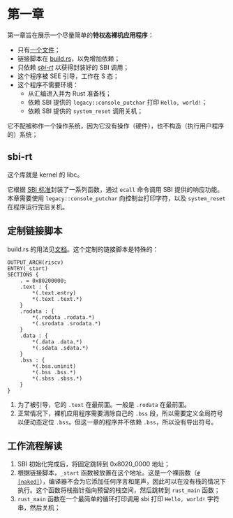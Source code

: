 ﻿# 第一章

第一章旨在展示一个尽量简单的**特权态裸机应用程序**：

- 只有[一个文件](src/main.rs)；
- 链接脚本在 [build.rs](build.rs)，以免增加依赖；
- 只依赖 [*sbi-rt*](https://crates.io/crates/sbi-rt) 以获得封装好的 SBI 调用；
- 这个程序被 SEE 引导，工作在 S 态；
- 这个程序不需要环境：
  - 从汇编进入并为 Rust 准备栈；
  - 依赖 SBI 提供的 `legacy::console_putchar` 打印 `Hello, world!`；
  - 依赖 SBI 提供的 `system_reset` 调用关机；

它不配被称作一个操作系统，因为它没有操作（硬件），也不构造（执行用户程序的）系统；

## sbi-rt

这个库就是 kernel 的 libc。

它根据 [SBI 标准](https://github.com/riscv-non-isa/riscv-sbi-doc)封装了一系列函数，通过 `ecall` 命令调用 SBI 提供的响应功能。本章需要使用 `legacy::console_putchar` 向控制台打印字符，以及 `system_reset` 在程序运行完后关机。

## 定制链接脚本

build.rs 的用法见[文档](https://doc.rust-lang.org/cargo/reference/build-scripts.html)。这个定制的链接脚本是特殊的：

```ld
OUTPUT_ARCH(riscv)
ENTRY(_start)
SECTIONS {
    . = 0x80200000;
    .text : {
        *(.text.entry)
        *(.text .text.*)
    }
    .rodata : {
        *(.rodata .rodata.*)
        *(.srodata .srodata.*)
    }
    .data : {
        *(.data .data.*)
        *(.sdata .sdata.*)
    }
    .bss : {
        *(.bss.uninit)
        *(.bss .bss.*)
        *(.sbss .sbss.*)
    }
}
```

1. 为了被引导，它的 `.text` 在最前面。一般是 `.rodata` 在最前面。
2. 正常情况下，裸机应用程序需要清除自己的 `.bss` 段，所以需要定义全局符号以便动态定位 `.bss`。但这一章的程序并不依赖 `.bss`，所以没有导出符号。

## 工作流程解读

1. SBI 初始化完成后，将固定跳转到 0x8020_0000 地址；
2. 根据链接脚本，`_start` 函数被放置在这个地址。这是一个裸函数（[`#[naked]`](https://github.com/rust-lang/rust/issues/90957)），编译器不会为它添加任何序言和尾声，因此可以在没有栈的情况下执行。这个函数将栈指针指向预留的栈空间，然后跳转到 `rust_main` 函数；
3. `rust_main` 函数在一个最简单的循环打印调用 sbi 打印 `Hello, world!` 字符串，然后关机；
